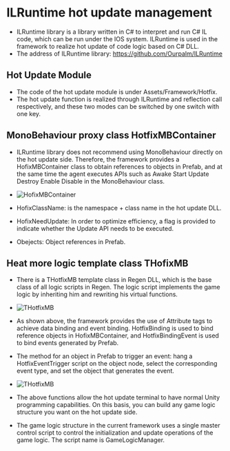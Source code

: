 # ILRuntime hot update management
* ILRuntime library is a library written in C# to interpret and run C# IL code, which can be run under the IOS system. ILRuntime is used in the framework to realize hot update of code logic based on C# DLL.
* The address of ILRuntime library: https://github.com/Ourpalm/ILRuntime

## Hot Update Module
* The code of the hot update module is under Assets/Framework/Hotfix.
* The hot update function is realized through ILRuntime and reflection call respectively, and these two modes can be switched by one switch with one key.

## MonoBehaviour proxy class HotfixMBContainer
* ILRuntime library does not recommend using MonoBehaviour directly on the hot update side. Therefore, the framework provides a HofixMBContainer class to obtain references to objects in Prefab, and at the same time the agent executes APIs such as Awake Start Update Destroy Enable Disable in the MonoBehaviour class.
* ![HofixMBContainer](/Doc/res/images/hofix_1.png)

* HofixClassName: is the namespace + class name in the hot update DLL.
* HofixNeedUpdate: In order to optimize efficiency, a flag is provided to indicate whether the Update API needs to be executed.
* Obejects: Object references in Prefab.

## Heat more logic template class THofixMB
* There is a THotfixMB template class in Regen DLL, which is the base class of all logic scripts in Regen. The logic script implements the game logic by inheriting him and rewriting his virtual functions.
* ![THotfixMB](/Doc/res/images/hofix_2.png)

* As shown above, the framework provides the use of Attribute tags to achieve data binding and event binding. HotfixBinding is used to bind reference objects in HofixMBContainer, and HotfixBindingEvent is used to bind events generated by Prefab.

* The method for an object in Prefab to trigger an event: hang a HotfixEventTrigger script on the object node, select the corresponding event type, and set the object that generates the event.
* ![THotfixMB](/Doc/res/images/hofix_3.png)

* The above functions allow the hot update terminal to have normal Unity programming capabilities. On this basis, you can build any game logic structure you want on the hot update side.
* The game logic structure in the current framework uses a single master control script to control the initialization and update operations of the game logic. The script name is GameLogicManager.